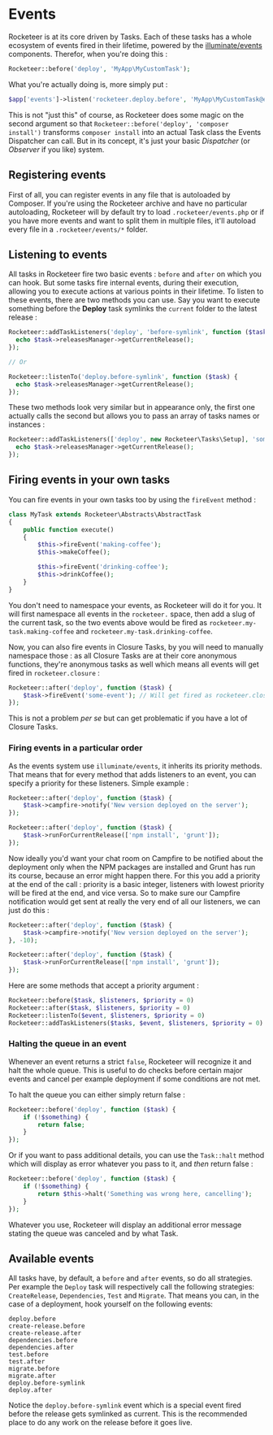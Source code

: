 # Events

Rocketeer is at its core driven by Tasks. Each of these tasks has a whole ecosystem of events fired in their lifetime, powered by the [illuminate/events](https://github.com/illuminate/events) components. Therefor, when you're doing this :

```php
Rocketeer::before('deploy', 'MyApp\MyCustomTask');
```

What you're actually doing is, more simply put :

```php
$app['events']->listen('rocketeer.deploy.before', 'MyApp\MyCustomTask@execute');
```

This is not "just this" of course, as Rocketeer does some magic on the second argument so that `Rocketeer::before('deploy', 'composer install')` transforms `composer install` into an actual Task class the Events Dispatcher can call. But in its concept, it's just your basic _Dispatcher_ (or _Observer_ if you like) system.

## Registering events

First of all, you can register events in any file that is autoloaded by Composer. If you're using the Rocketeer archive and have no particular autoloading, Rocketeer will by default try to load `.rocketeer/events.php` or if you have more events and want to split them in multiple files, it'll autoload every file in a `.rocketeer/events/*` folder.

## Listening to events

All tasks in Rocketeer fire two basic events : `before` and `after` on which you can hook. But some tasks fire internal events, during their execution, allowing you to execute actions at various points in their lifetime. To listen to these events, there are two methods you can use. Say you want to execute something before the **Deploy** task symlinks the `current` folder to the latest release :

```php
Rocketeer::addTaskListeners('deploy', 'before-symlink', function ($task) {
  echo $task->releasesManager->getCurrentRelease();
});

// Or

Rocketeer::listenTo('deploy.before-symlink', function ($task) {
  echo $task->releasesManager->getCurrentRelease();
});
```

These two methods look very similar but in appearance only, the first one actually calls the second but allows you to pass an array of tasks names or instances :

```php
Rocketeer::addTaskListeners(['deploy', new Rocketeer\Tasks\Setup], 'some-event', function ($task) {
  echo $task->releasesManager->getCurrentRelease();
});
```

## Firing events in your own tasks

You can fire events in your own tasks too by using the `fireEvent` method :

```php
class MyTask extends Rocketeer\Abstracts\AbstractTask
{
	public function execute()
	{
		$this->fireEvent('making-coffee');
		$this->makeCoffee();

		$this->fireEvent('drinking-coffee');
		$this->drinkCoffee();
	}
}
```

You don't need to namespace your events, as Rocketeer will do it for you. It will first namespace all events in the `rocketeer.` space, then add a slug of the current task, so the two events above would be fired as `rocketeer.my-task.making-coffee` and `rocketeer.my-task.drinking-coffee`.

Now, you can also fire events in Closure Tasks, by you will need to manually namespace those : as all Closure Tasks are at their core anonymous functions, they're anonymous tasks as well which means all events will get fired in `rocketeer.closure` :

```php
Rocketeer::after('deploy', function ($task) {
	$task->fireEvent('some-event'); // Will get fired as rocketeer.closure.some-event
});
```

This is not a problem _per se_ but can get problematic if you have a lot of Closure Tasks.

### Firing events in a particular order

As the events system use `illuminate/events`, it inherits its priority methods. That means that for every method that adds listeners to an event, you can specify a priority for these listeners. Simple example :

```php
Rocketeer::after('deploy', function ($task) {
	$task->campfire->notify('New version deployed on the server');
});

Rocketeer::after('deploy', function ($task) {
	$task->runForCurrentRelease(['npm install', 'grunt']);
});
```

Now ideally you'd want your chat room on Campfire to be notified about the deployment only when the NPM packages are installed and Grunt has run its course, because an error might happen there. For this you add a priority at the end of the call : priority is a basic integer, listeners with lowest priority will be fired at the end, and vice versa. So to make sure our Campfire notification would get sent at really the very end of all our listeners, we can just do this :

```php
Rocketeer::after('deploy', function ($task) {
	$task->campfire->notify('New version deployed on the server');
}, -10);

Rocketeer::after('deploy', function ($task) {
	$task->runForCurrentRelease(['npm install', 'grunt']);
});
```

Here are some methods that accept a priority argument :

```php
Rocketeer::before($task, $listeners, $priority = 0)
Rocketeer::after($task, $listeners, $priority = 0)
Rocketeer::listenTo($event, $listeners, $priority = 0)
Rocketeer::addTaskListeners($tasks, $event, $listeners, $priority = 0)
```

### Halting the queue in an event

Whenever an event returns a strict `false`, Rocketeer will recognize it and halt the whole queue. This is useful to do checks before certain major events and cancel per example deployment if some conditions are not met.

To halt the queue you can either simply return false :

```php
Rocketeer::before('deploy', function ($task) {
	if (!$something) {
		return false;
	}
});
```

Or if you want to pass additional details, you can use the `Task::halt` method which will display as error whatever you pass to it, and _then_ return false :

```php
Rocketeer::before('deploy', function ($task) {
	if (!$something) {
		return $this->halt('Something was wrong here, cancelling');
	}
});
```

Whatever you use, Rocketeer will display an additional error message stating the queue was canceled and by what Task.

## Available events

All tasks have, by default, a `before` and `after` events, so do all strategies. Per example the `Deploy` task will respectively call the following strategies: `CreateRelease`, `Dependencies`, `Test` and `Migrate`.
That means you can, in the case of a deployment, hook yourself on the following events:

```
deploy.before
create-release.before
create-release.after
dependencies.before
dependencies.after
test.before
test.after
migrate.before
migrate.after
deploy.before-symlink
deploy.after
```

Notice the `deploy.before-symlink` event which is a special event fired before the release gets symlinked as current. This is the recommended place to do any work on the release before it goes live.